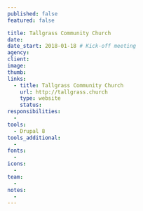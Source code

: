 ```yaml
---
published: false
featured: false

title: Tallgrass Community Church
date:
date_start: 2018-01-18 # Kick-off meeting
agency:
client:
image:
thumb:
links:
  - title: Tallgrass Community Church
    url: http://tallgrass.church
    type: website
    status:
responsibilities:
  -
tools:
  - Drupal 8
tools_additional:
  -
fonts:
  -
icons:
  -
team:
  -
notes:
  -
---
```

